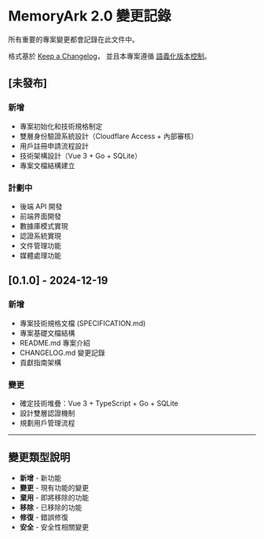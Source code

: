# MemoryArk 2.0 變更記錄

所有重要的專案變更都會記錄在此文件中。

格式基於 [Keep a Changelog](https://keepachangelog.com/zh-TW/1.0.0/)，
並且本專案遵循 [語義化版本控制](https://semver.org/lang/zh-TW/)。

## [未發布]

### 新增
- 專案初始化和技術規格制定
- 雙層身份驗證系統設計（Cloudflare Access + 內部審核）
- 用戶註冊申請流程設計
- 技術架構設計（Vue 3 + Go + SQLite）
- 專案文檔結構建立

### 計劃中
- 後端 API 開發
- 前端界面開發
- 數據庫模式實現
- 認證系統實現
- 文件管理功能
- 媒體處理功能

## [0.1.0] - 2024-12-19

### 新增
- 專案技術規格文檔 (SPECIFICATION.md)
- 專案基礎文檔結構
- README.md 專案介紹
- CHANGELOG.md 變更記錄
- 貢獻指南架構

### 變更
- 確定技術堆疊：Vue 3 + TypeScript + Go + SQLite
- 設計雙層認證機制
- 規劃用戶管理流程

---

## 變更類型說明

- **新增** - 新功能
- **變更** - 現有功能的變更
- **棄用** - 即將移除的功能
- **移除** - 已移除的功能
- **修復** - 錯誤修復
- **安全** - 安全性相關變更

